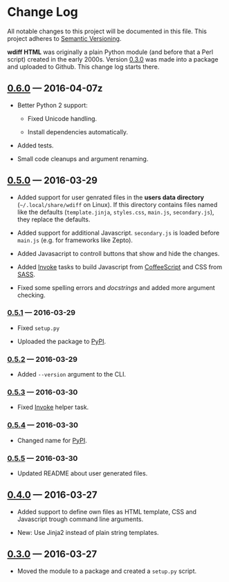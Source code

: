 # Change Log

All notable changes to this project will be documented in this file.
This project adheres to [Semantic Versioning](http://semver.org/).

__wdiff HTML__ was originally a plain Python module (and before that a Perl
script) created in the early 2000s. Version [0.3.0] was made into a package
and uploaded to Github. This change log starts there.

## [0.6.0] — 2016-04-07z

- Better Python 2 support:

  - Fixed Unicode handling.

  - Install dependencies automatically.

- Added tests.

- Small code cleanups and argument renaming.


## [0.5.0] — 2016-03-29

- Added support for user genrated files in the __users data directory__
  (`~/.local/share/wdiff` on Linux). If this directory contains files named
  like the defaults (`template.jinja`, `styles.css`, `main.js`, `secondary.js`),
  they replace the defaults.

- Added support for additional Javascript. `secondary.js` is loaded before
  `main.js` (e.g. for frameworks like Zepto).

- Added Javasacript to controll buttons that show and hide the changes.

- Added [Invoke] tasks to build Javascript from [CoffeeScript] and CSS
  from [SASS].

- Fixed some spelling errors and _docstrings_ and added more argument
  checking.

### [0.5.1] — 2016-03-29

- Fixed `setup.py`

- Uploaded the package to [PyPI].

### [0.5.2] — 2016-03-29

- Added `--version` argument to the CLI.

### [0.5.3] — 2016-03-30

- Fixed [Invoke] helper task.

### [0.5.4] — 2016-03-30

- Changed name for [PyPI].

### [0.5.5] — 2016-03-30

- Updated README about user generated files.


## [0.4.0] — 2016-03-27

- Added support to define own files as HTML template, CSS and Javascript
  trough command line arguments.

- New: Use Jinja2 instead of plain string templates.


## [0.3.0] — 2016-03-27

- Moved the module to a package and created a `setup.py` script.



[PyPI]: https://pypi.python.org/

[Invoke]: http://pyinvoke.org
[CoffeeScript]: http://coffeescript.org/
[SASS]: http://sass-lang.com/

[0.3.0]: https://github.com/brutus/wdiffhtml/tree/0.3.0
[0.4.0]: https://github.com/brutus/wdiffhtml/tree/0.4.0
[0.5.0]: https://github.com/brutus/wdiffhtml/tree/0.5.0
[0.5.1]: https://github.com/brutus/wdiffhtml/tree/0.5.1
[0.5.2]: https://github.com/brutus/wdiffhtml/tree/0.5.2
[0.5.3]: https://github.com/brutus/wdiffhtml/tree/0.5.3
[0.5.4]: https://github.com/brutus/wdiffhtml/tree/0.5.4
[0.5.5]: https://github.com/brutus/wdiffhtml/tree/0.5.5
[0.6.0]: https://github.com/brutus/wdiffhtml/tree/0.6.0
